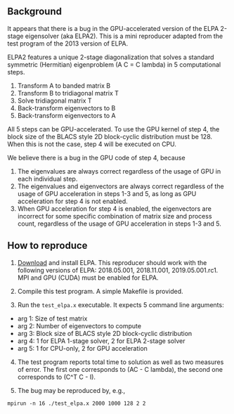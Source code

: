 ## Background

It appears that there is a bug in the GPU-accelerated version of the ELPA
2-stage eigensolver (aka ELPA2). This is a mini reproducer adapted from the test
program of the 2013 version of ELPA.

ELPA2 features a unique 2-stage diagonalization that solves a standard symmetric
(Hermitian) eigenproblem (A C = C lambda) in 5 computational steps.

1. Transform A to banded matrix B
2. Transform B to tridiagonal matrix T
3. Solve tridiagonal matrix T
4. Back-transform eigenvectors to B
5. Back-transform eigenvectors to A

All 5 steps can be GPU-accelerated. To use the GPU kernel of step 4, the block
size of the BLACS style 2D block-cyclic distribution must be 128. When this is
not the case, step 4 will be executed on CPU.

We believe there is a bug in the GPU code of step 4, because

1. The eigenvalues are always correct regardless of the usage of GPU in each
individual step.
2. The eigenvalues and eigenvectors are always correct regardless of the usage
of GPU acceleration in steps 1-3 and 5, as long as GPU acceleration for step 4
is not enabled.
3. When GPU acceleration for step 4 is enabled, the eigenvectors are incorrect
for some specific combination of matrix size and process count, regardless of
the usage of GPU acceleration in steps 1-3 and 5.

## How to reproduce

1. [Download](https://gitlab.mpcdf.mpg.de/elpa/elpa) and install ELPA. This
reproducer should work with the following versions of ELPA: 2018.05.001,
2018.11.001, 2019.05.001.rc1. MPI and GPU (CUDA) must be enabled for ELPA.

2. Compile this test program. A simple Makefile is provided.

3. Run the `test_elpa.x` executable. It expects 5 command line arguments:
  * arg 1: Size of test matrix
  * arg 2: Number of eigenvectors to compute
  * arg 3: Block size of BLACS style 2D block-cyclic distribution
  * arg 4: 1 for ELPA 1-stage solver, 2 for ELPA 2-stage solver
  * arg 5: 1 for CPU-only, 2 for GPU acceleration

4. The test program reports total time to solution as well as two measures of
error. The first one corresponds to (AC - C lambda), the second one corresponds
to (C^T C - I).

5. The bug may be reproduced by, e.g.,
```
mpirun -n 16 ./test_elpa.x 2000 1000 128 2 2
```
